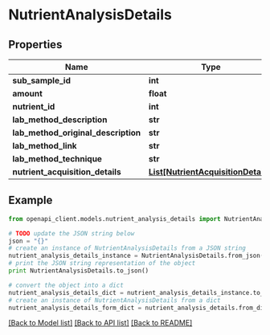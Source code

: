 # NutrientAnalysisDetails


## Properties
Name | Type | Description | Notes
------------ | ------------- | ------------- | -------------
**sub_sample_id** | **int** |  | [optional] 
**amount** | **float** |  | [optional] 
**nutrient_id** | **int** |  | [optional] 
**lab_method_description** | **str** |  | [optional] 
**lab_method_original_description** | **str** |  | [optional] 
**lab_method_link** | **str** |  | [optional] 
**lab_method_technique** | **str** |  | [optional] 
**nutrient_acquisition_details** | [**List[NutrientAcquisitionDetails]**](NutrientAcquisitionDetails.md) |  | [optional] 

## Example

```python
from openapi_client.models.nutrient_analysis_details import NutrientAnalysisDetails

# TODO update the JSON string below
json = "{}"
# create an instance of NutrientAnalysisDetails from a JSON string
nutrient_analysis_details_instance = NutrientAnalysisDetails.from_json(json)
# print the JSON string representation of the object
print NutrientAnalysisDetails.to_json()

# convert the object into a dict
nutrient_analysis_details_dict = nutrient_analysis_details_instance.to_dict()
# create an instance of NutrientAnalysisDetails from a dict
nutrient_analysis_details_form_dict = nutrient_analysis_details.from_dict(nutrient_analysis_details_dict)
```
[[Back to Model list]](../README.md#documentation-for-models) [[Back to API list]](../README.md#documentation-for-api-endpoints) [[Back to README]](../README.md)


